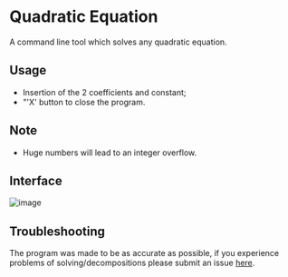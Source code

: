 # Quadratic Equation
 A command line tool which solves any quadratic equation.
 
## Usage
 - Insertion of the 2 coefficients and constant;
 - "'X' button to close the program.

## Note
 - Huge numbers will lead to an integer overflow.

## Interface
![image](https://github.com/user-attachments/assets/a2a0a65a-c487-4851-bd4d-3de923fa2431)

## Troubleshooting
 The program was made to be as accurate as possible, if you experience problems of solving/decompositions please submit an issue [here](https://github.com/Kevin4e/Quadratic-Equation/issues).
